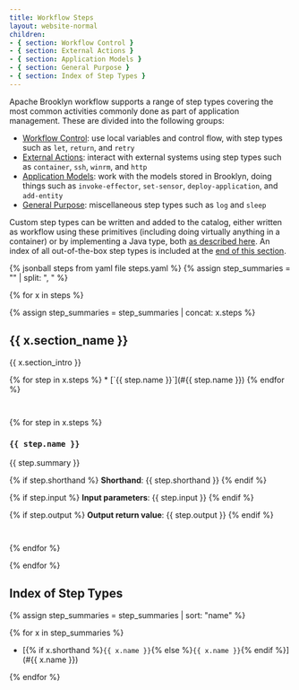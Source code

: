 ```yaml
---
title: Workflow Steps
layout: website-normal
children:
- { section: Workflow Control }
- { section: External Actions }
- { section: Application Models }
- { section: General Purpose }
- { section: Index of Step Types }
---
```


Apache Brooklyn workflow supports a range of step types covering the most common activities
commonly done as part of application management.
These are divided into the following groups:

* [Workflow Control](#workflow_control): use local variables and control flow,
  with step types such as `let`, `return`, and `retry`
* [External Actions](#external_actions): interact with external systems 
  using step types such as `container`, `ssh`, `winrm`, and `http`
* [Application Models](#application_models): work with the models stored in Brooklyn,
  doing things such as `invoke-effector`, `set-sensor`, `deploy-application`, and `add-entity`
* [General Purpose](#general_purpose): miscellaneous step types such as `log` and `sleep`

Custom step types can be written and added to the catalog, either written as workflow using these primitives
(including doing virtually anything in a container) or by implementing a Java type, both [as described here](../nested-workflow.md).
An index of all out-of-the-box step types is included at the [end of this section](#index_of_step_types).


{% jsonball steps from yaml file steps.yaml %}
{% assign step_summaries = "" | split: ", " %}

{% for x in steps %}

{% assign step_summaries = step_summaries | concat: x.steps %}

## {{ x.section_name }}

{{ x.section_intro }}


<div class="no-space-in-list" markdown="1" style="margin-top: 0; margin-bottom: 42px;">
  {% for step in x.steps %}
* [`{{ step.name }}`](#{{ step.name }})
  {% endfor %}

</div>


  {% for step in x.steps %}

### `{{ step.name }}`

{{ step.summary }}

{% if step.shorthand %}
**Shorthand**: {{ step.shorthand }}
{% endif %}

{% if step.input %}
**Input parameters**:
{{ step.input }}
{% endif %}

{% if step.output %}
**Output return value**:
{{ step.output }}
{% endif %}

<div style="margin-bottom: 42px;"></div>

  {% endfor %}

{% endfor %}



## Index of Step Types

{% assign step_summaries = step_summaries | sort: "name" %}

<div class="no-space-in-list" markdown="1" style="margin-top: 0; margin-bottom: 42px;">
{% for x in step_summaries %}

* [{% if x.shorthand %}`{{ x.name }}`{% else %}`{{ x.name }}`{% endif %}](#{{ x.name }})

{% endfor %}
</div>
